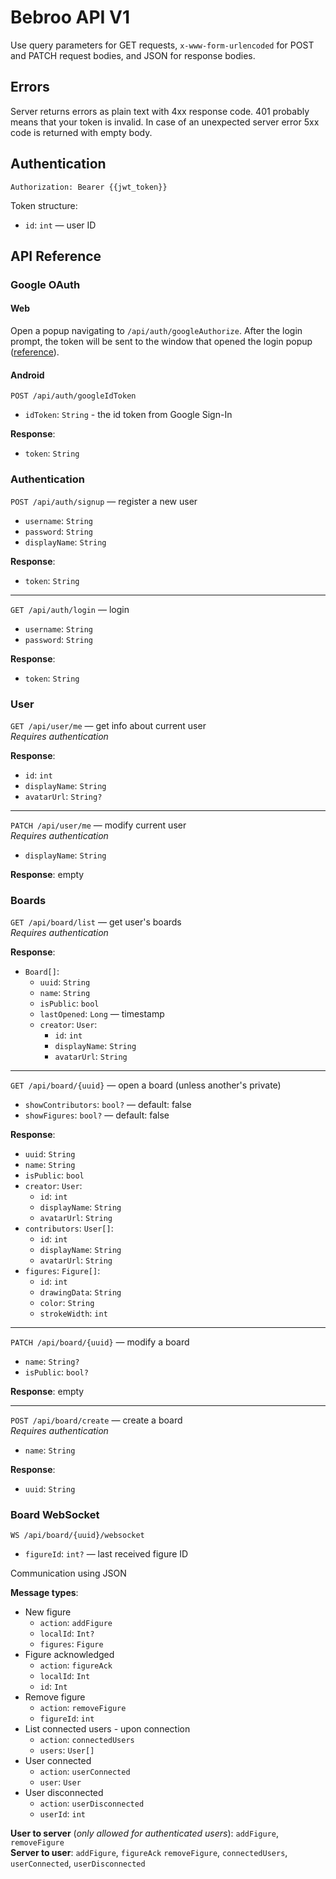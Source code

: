 # Bebroo API V1

Use query parameters for GET requests, `x-www-form-urlencoded` for POST and PATCH request bodies, and JSON for response
bodies.

## Errors

Server returns errors as plain text with 4xx response code. 401 probably means that your token is invalid. In case of an
unexpected server error 5xx code is returned with empty body.

## Authentication

`Authorization: Bearer {{jwt_token}}`

Token structure:

- `id`: `int` — user ID

## API Reference

### Google OAuth

#### Web
Open a popup navigating to `/api/auth/googleAuthorize`. After the login prompt, the token will be sent to the window that opened
the login popup ([reference](src/main/resources/templates/googleOAuthSuccess.ftl)).

#### Android
`POST /api/auth/googleIdToken`

- `idToken`: `String` - the id token from Google Sign-In

**Response**:

- `token`: `String`

### Authentication

`POST /api/auth/signup` — register a new user

- `username`: `String`
- `password`: `String`
- `displayName`: `String`

**Response**:

- `token`: `String`

---

`GET /api/auth/login` — login

- `username`: `String`
- `password`: `String`

**Response**:

- `token`: `String`

### User

`GET /api/user/me` — get info about current user  
*Requires authentication*

**Response**:

- `id`: `int`
- `displayName`: `String`
- `avatarUrl`: `String?`

---

`PATCH /api/user/me` — modify current user  
*Requires authentication*

- `displayName`: `String`

**Response**:
empty

### Boards

`GET /api/board/list` — get user's boards  
*Requires authentication*

**Response**:

- `Board[]`:
    - `uuid`: `String`
    - `name`: `String`
    - `isPublic`: `bool`
    - `lastOpened`: `Long` — timestamp
    - `creator`: `User`:
        - `id`: `int`
        - `displayName`: `String`
        - `avatarUrl`: `String`

---

`GET /api/board/{uuid}` — open a board (unless another's private)

- `showContributors`: `bool?` — default: false
- `showFigures`: `bool?` — default: false

**Response**:

- `uuid`: `String`
- `name`: `String`
- `isPublic`: `bool`
- `creator`: `User`:
    - `id`: `int`
    - `displayName`: `String`
    - `avatarUrl`: `String`
- `contributors`: `User[]`:
    - `id`: `int`
    - `displayName`: `String`
    - `avatarUrl`: `String`
- `figures`: `Figure[]`:
    - `id`: `int`
    - `drawingData`: `String`
    - `color`: `String`
    - `strokeWidth`: `int`

---

`PATCH /api/board/{uuid}` — modify a board

- `name`: `String?`
- `isPublic`: `bool?`

**Response**: empty

---

`POST /api/board/create` — create a board  
*Requires authentication*

- `name`: `String`

**Response**:

- `uuid`: `String`

### Board WebSocket

`WS /api/board/{uuid}/websocket`

- `figureId`: `int?` — last received figure ID

Communication using JSON

**Message types**:

- New figure
    - `action`: `addFigure`
    - `localId`: `Int?`
    - `figures`: `Figure`
- Figure acknowledged
    - `action`: `figureAck`
    - `localId`: `Int`
    - `id`: `Int`
- Remove figure
    - `action`: `removeFigure`
    - `figureId`: `int`
- List connected users - upon connection
    - `action`: `connectedUsers`
    - `users`: `User[]`
- User connected
    - `action`: `userConnected`
    - `user`: `User`
- User disconnected
    - `action`: `userDisconnected`
    - `userId`: `int`

**User to server** (*only allowed for authenticated users*): `addFigure`, `removeFigure`  
**Server to user**: `addFigure`, `figureAck` `removeFigure`, `connectedUsers`, `userConnected`, `userDisconnected`  
